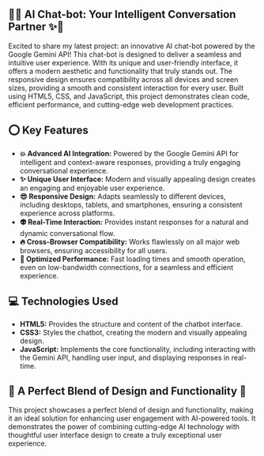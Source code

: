 ## 🎉✨ AI Chat-bot: Your Intelligent Conversation Partner ✨🎉

Excited to share my latest project: an innovative AI chat-bot powered by the Google Gemini API! This chat-bot is designed to deliver a seamless and intuitive user experience. With its unique and user-friendly interface, it offers a modern aesthetic and functionality that truly stands out.  The responsive design ensures compatibility across all devices and screen sizes, providing a smooth and consistent interaction for every user. Built using HTML5, CSS, and JavaScript, this project demonstrates clean code, efficient performance, and cutting-edge web development practices.

## ⭕ Key Features

*   **💥 Advanced AI Integration:** Powered by the Google Gemini API for intelligent and context-aware responses, providing a truly engaging conversational experience.
*   **✨ Unique User Interface:** Modern and visually appealing design creates an engaging and enjoyable user experience.
*   **😎 Responsive Design:** Adapts seamlessly to different devices, including desktops, tablets, and smartphones, ensuring a consistent experience across platforms.
*   **👽 Real-Time Interaction:** Provides instant responses for a natural and dynamic conversational flow.
*   **🔥 Cross-Browser Compatibility:** Works flawlessly on all major web browsers, ensuring accessibility for all users.
*   **🗿 Optimized Performance:** Fast loading times and smooth operation, even on low-bandwidth connections, for a seamless and efficient experience.

## 💻 Technologies Used

*   **HTML5:**  Provides the structure and content of the chatbot interface.
*   **CSS3:** Styles the chatbot, creating the modern and visually appealing design.
*   **JavaScript:** Implements the core functionality, including interacting with the Gemini API, handling user input, and displaying responses in real-time.



## 🚨 A Perfect Blend of Design and Functionality 🚨

This project showcases a perfect blend of design and functionality, making it an ideal solution for enhancing user engagement with AI-powered tools.  It demonstrates the power of combining cutting-edge AI technology with thoughtful user interface design to create a truly exceptional user experience.
